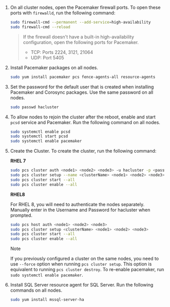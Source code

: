 1. On all cluster nodes, open the Pacemaker firewall ports. To open these ports with `firewalld`, run the following command:

   ```bash
   sudo firewall-cmd --permanent --add-service=high-availability
   sudo firewall-cmd --reload
   ```

   > If the firewall doesn't have a built-in high-availability configuration, open the following ports for Pacemaker.
   >
   > * TCP: Ports 2224, 3121, 21064
   > * UDP: Port 5405

1. Install Pacemaker packages on all nodes.

   ```bash
   sudo yum install pacemaker pcs fence-agents-all resource-agents
   ```

1. Set the password for the default user that is created when installing Pacemaker and Corosync packages. Use the same password on all nodes. 

   ```bash
   sudo passwd hacluster
   ```

1. To allow nodes to rejoin the cluster after the reboot, enable and start `pcsd` service and Pacemaker. Run the following command on all nodes.

   ```bash
   sudo systemctl enable pcsd
   sudo systemctl start pcsd
   sudo systemctl enable pacemaker
   ```

1. Create the Cluster. To create the cluster, run the following command:

   **RHEL 7** 

   ```bash
   sudo pcs cluster auth <node1> <node2> <node3> -u hacluster -p <password for hacluster>
   sudo pcs cluster setup --name <clusterName> <node1> <node2> <node3> 
   sudo pcs cluster start --all
   sudo pcs cluster enable --all
   ```

   **RHEL8**

   For RHEL 8, you will need to authenticate the nodes separately. Manually enter in the Username and Password for hacluster when prompted.

   ```bash
   sudo pcs host auth <node1> <node2> <node3>
   sudo pcs cluster setup <clusterName> <node1> <node2> <node3>
   sudo pcs cluster start --all
   sudo pcs cluster enable --all
   ```
   
   >[!NOTE]
   >If you previously configured a cluster on the same nodes, you need to use `--force` option when running `pcs cluster setup`. This option is equivalent to running `pcs cluster destroy`. To re-enable pacemaker, run `sudo systemctl enable pacemaker`.

1. Install SQL Server resource agent for SQL Server. Run the following commands on all nodes. 

   ```bash
   sudo yum install mssql-server-ha
   ```
